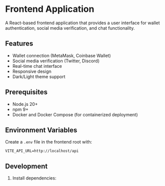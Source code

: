 # Frontend Application

A React-based frontend application that provides a user interface for wallet authentication, social media verification, and chat functionality.

## Features

- Wallet connection (MetaMask, Coinbase Wallet)
- Social media verification (Twitter, Discord)
- Real-time chat interface
- Responsive design
- Dark/Light theme support

## Prerequisites

- Node.js 20+
- npm 9+
- Docker and Docker Compose (for containerized deployment)

## Environment Variables

Create a `.env` file in the frontend root with:

```env
VITE_API_URL=http://localhost/api
```

## Development

1. Install dependencies:
```